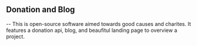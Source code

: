 ## Donation and Blog
--
This is open-source software aimed towards good causes and charites. It features a donation api, blog, and beaufitul landing page to overview a project.
